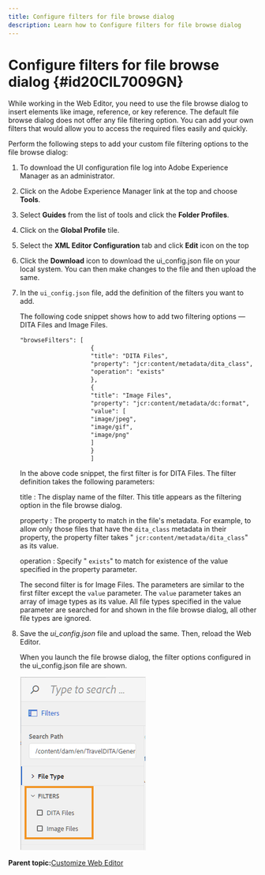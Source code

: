 ```yaml
---
title: Configure filters for file browse dialog
description: Learn how to Configure filters for file browse dialog
---
```


# Configure filters for file browse dialog {#id20CIL7009GN}

While working in the Web Editor, you need to use the file browse dialog to insert elements like image, reference, or key reference. The default file browse dialog does not offer any file filtering option. You can add your own filters that would allow you to access the required files easily and quickly.

Perform the following steps to add your custom file filtering options to the file browse dialog:

1.  To download the UI configuration file log into Adobe Experience Manager as an administrator.

1.  Click on the Adobe Experience Manager link at the top and choose **Tools**.
1.  Select **Guides** from the list of tools and click the **Folder Profiles**.
1.  Click on the **Global Profile** tile.
1.  Select the **XML Editor Configuration** tab and click **Edit** icon on the top
1.  Click the **Download** icon to download the ui\_config.json file on your local system. You can then make changes to the file and then upload the same.
1.  In the `ui_config.json` file, add the definition of the filters you want to add.

    The following code snippet shows how to add two filtering options — DITA Files and Image Files.

    ```
    "browseFilters": [
                        {
                        "title": "DITA Files",
                        "property": "jcr:content/metadata/dita_class",
                        "operation": "exists"
                        },
                        {
                        "title": "Image Files",
                        "property": "jcr:content/metadata/dc:format",
                        "value": [
                        "image/jpeg",
                        "image/gif",
                        "image/png"
                        ]
                        }
                        ]
    ```

    In the above code snippet, the first filter is for DITA Files. The filter definition takes the following parameters:

    title
    :   The display name of the filter. This title appears as the filtering option in the file browse dialog.

    property
    :   The property to match in the file's metadata. For example, to allow only those files that have the `dita_class` metadata in their property, the property filter takes " `jcr:content/metadata/dita_class`" as its value.

    operation
    :   Specify " `exists`" to match for existence of the value specified in the property parameter.

    The second filter is for Image Files. The parameters are similar to the first filter except the `value` parameter. The `value` parameter takes an array of image types as its value. All file types specified in the value parameter are searched for and shown in the file browse dialog, all other file types are ignored.

1.  Save the *ui\_config.json* file and upload the same. Then, reload the Web Editor.

    When you launch the file browse dialog, the filter options configured in the ui\_config.json file are shown.

    ![](assets/file-browse-custom-filters.png)


**Parent topic:**[Customize Web Editor](conf-web-editor.md)


